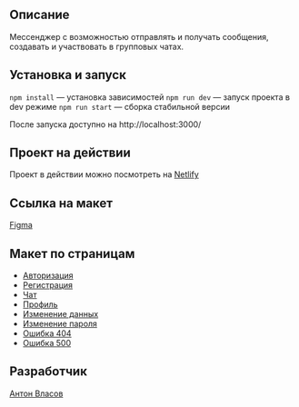 ## Описание
Мессенджер с возможностью отправлять и получать сообщения, создавать и участвовать в групповых чатах.

## Установка и запуск
`npm install` — установка зависимостей
`npm run dev` — запуск проекта в dev режиме
`npm run start` — сборка стабильной версии

После запуска доступно на http://localhost:3000/

## Проект на действии
Проект в действии можно посмотреть на [Netlify](https://anton-vlasov-messenger.netlify.app/)

## Ссылка на макет
[Figma](https://www.figma.com/file/VOFxubk1asA0v1pOt06Qwy/messenger?type=design&node-id=0%3A1&mode=design&t=MWbIY5IXXwjKcRzM-1)

## Макет по страницам
- [Авторизация](https://www.figma.com/file/VOFxubk1asA0v1pOt06Qwy/messenger?type=design&node-id=1-674&mode=design&t=MWbIY5IXXwjKcRzM-11)
- [Регистрация](https://www.figma.com/file/VOFxubk1asA0v1pOt06Qwy/messenger?type=design&node-id=1-732&mode=design&t=MWbIY5IXXwjKcRzM-11)
- [Чат](https://www.figma.com/file/VOFxubk1asA0v1pOt06Qwy/messenger?type=design&node-id=1-2&mode=design&t=MWbIY5IXXwjKcRzM-11)
- [Профиль](https://www.figma.com/file/VOFxubk1asA0v1pOt06Qwy/messenger?type=design&node-id=1-398&mode=design&t=MWbIY5IXXwjKcRzM-11)
- [Изменение данных](https://www.figma.com/file/VOFxubk1asA0v1pOt06Qwy/messenger?type=design&node-id=1-539&mode=design&t=MWbIY5IXXwjKcRzM-11)
- [Изменение пароля](https://www.figma.com/file/VOFxubk1asA0v1pOt06Qwy/messenger?type=design&node-id=1-579&mode=design&t=MWbIY5IXXwjKcRzM-11)
- [Ошибка 404](https://www.figma.com/file/VOFxubk1asA0v1pOt06Qwy/messenger?type=design&node-id=1-686&mode=design&t=MWbIY5IXXwjKcRzM-11)
- [Ошибка 500](https://www.figma.com/file/VOFxubk1asA0v1pOt06Qwy/messenger?type=design&node-id=1-690&mode=design&t=MWbIY5IXXwjKcRzM-11)

## Разработчик
[Антон Власов](https://github.com/VlAnton)